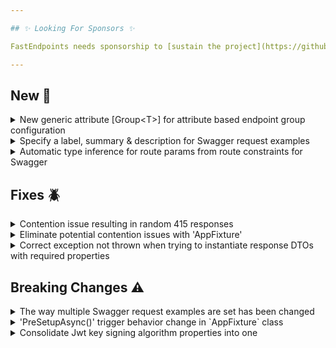 ```yaml
---

## ✨ Looking For Sponsors ✨

FastEndpoints needs sponsorship to [sustain the project](https://github.com/FastEndpoints/FastEndpoints/issues/449). Please help out if you can.

---
```


[//]: # (<details><summary>title text</summary></details>)

## New 🎉

<details><summary>New generic attribute [Group&lt;T&gt;] for attribute based endpoint group configuration</summary>

When using attribute based endpoint configuration, you can now use the generic 'Group<TEndpointGroup>' attribute to specify the group which the endpoint belongs to like so:

```csharp
//group definition class
sealed class Administration : Group
{
    public Administration()
    {
        Configure(
            "admin",
            ep =>
            {
                ep.Description(
                    x => x.Produces(401)
                          .WithTags("administration"));
            });
    }
}

//using generic attribute to associate the endpoint with the above group
[HttpPost("login"), Group<Administration>]
sealed class MyEndpoint : EndpointWithoutRequest
{
    ...
}
```

</details>

<details><summary>Specify a label, summary & description for Swagger request examples</summary>

When specifying multiple swagger request examples, you can now specify the additional info like this:

```csharp
Summary(
    x =>
    {
        x.RequestExamples.Add(
            new(
                new MyRequest { ... },
                "label",
                "summary",
                "description"));
    });
```

</details>

<details><summary>Automatic type inference for route params from route constraints for Swagger</summary>

Given route templates such as the following that has type constraints for route params, it was previously only possible to correctly infer the type of the parameter (for Swagger spec generation) if the parameters are being bound to a request DTO and that DTO has a matching property. The following will now work out of the box and the generated Swagger spec will have the respective parameter type/format.

```csharp
sealed class MyEndpoint : EndpointWithoutRequest
{
    public override void Configure()
    {
        Get("test/{id:int}/{token:guid}/{date:datetime}");
        AllowAnonymous();
    }

    public override async Task HandleAsync(CancellationToken c)
    {
        var id = Route<int>("id");
        var token = Route<Guid>("token");
        var date = Route<DateTime>("date");

        await SendAsync(new { id, token, date });
    }
}
```

You can register your own route constraint types or even override the default ones like below by updating the Swagger route constraint map:

```csharp
FastEndpoints.Swagger.GlobalConfig.RouteConstraintMap["nonzero"] = typeof(long);
FastEndpoints.Swagger.GlobalConfig.RouteConstraintMap["guid"] = typeof(Guid);
FastEndpoints.Swagger.GlobalConfig.RouteConstraintMap["date"] = typeof(DateTime);
```

</details>

[//]: # (## Improvements 🚀)

## Fixes 🪲

<details><summary>Contention issue resulting in random 415 responses</summary>

There was a possible contention issue that could arise in and extremely niche edge case where the WAFs could be instantiated in quick succession which results in tests failing due to 415 responses being returned randomly. This has been fixed by moving the necessary work to be performed at app startup instead of at the first request for a particular endpoint. More info: #661

</details>

<details><summary>Eliminate potential contention issues with 'AppFixture'</summary>

`AppFixture` abstract class has been improved to use an Async friendly Lazy initialization technique to prevent any chances of more than a single WAF being created per each derived `AppFixture` type in high concurrent situations. Previously we were relying solely on `ConcurrentDictionary`'s thread safety features which did not always give the desired effect. Coupling that with Lazy initialization seems to solve any and all possible contention issues.

</details>

<details><summary>Correct exception not thrown when trying to instantiate response DTOs with required properties</summary>

When the response DTO contains required properties like this:

```csharp
public class MyResponse
{
    public required string FullName { get; set; }
}
```

If an attempt was made to utilize the auto response sending feature by setting properties of the `Response` object, a 400 validation error was being thrown instead of a 500 internal server error. It is now correctly throwing the `NotSupportedException` as it should, because FE cannot automatically instantiate objects that have required properties and the correct usage is for you to instantiate the object yourself and set it to the `Response` property, which is what the exception will now be instructing you to do.

</details>

## Breaking Changes ⚠️

<details><summary>The way multiple Swagger request examples are set has been changed</summary>

Previous way:

```csharp
Summary(s =>
{
    s.RequestExamples.Add(new MyRequest {...});
});
```

New way:

```csharp
s.RequestExamples.Add(new(new MyRequest { ... })); // wrapped in a RequestExample class
```

</details>

<details><summary>'PreSetupAsync()' trigger behavior change in `AppFixture` class</summary>

Previously the `PreSetupAsync()` virtual method was run per each test-class instantiation. That behavior does not make much sense as the WAF instance is created and cached just once per test run. The new behavior is more in line with other virtual methods such as `ConfigureApp()` & `ConfigureServices()` that they are only ever run once for the sake of creation of the WAF. This change will only affect you if you've been creating some state such as a `TestContainer` instance in `PreSetupAsync` and later on disposing that container in `TearDownAsync()`. From now on you should not be disposing the container yourself if your derived `AppFixture` class is being used by more than one test-class. See [this gist](https://gist.github.com/dj-nitehawk/04a78cea10f2239eb81c958c52ec84e0) to get a better understanding.

</details>

<details><summary>Consolidate Jwt key signing algorithm properties into one</summary>

`JwtCreationOptions` class had two different properties to specify `SymmetricKeyAlgorithm` as well as `AsymmetricKeyAlgorithm`, which has now been consolidated into a single property called `SigningAlgorithm`.

Before:

```csharp
var token = JwtBearer.CreateToken(
    o =>
    {
        o.SymmetricKeyAlgorithm = SecurityAlgorithms.HmacSha256Signature;
        //or
        o.AsymmetricKeyAlgorithm = SecurityAlgorithms.RsaSha256;
    });
```

After:

```csharp
var token = JwtBearer.CreateToken(
    o =>
    {
        o.SigningStyle = TokenSigningStyle.Symmetric;
        o.SigningAlgorithm = SecurityAlgorithms.HmacSha256Signature;
    });
```

</details>